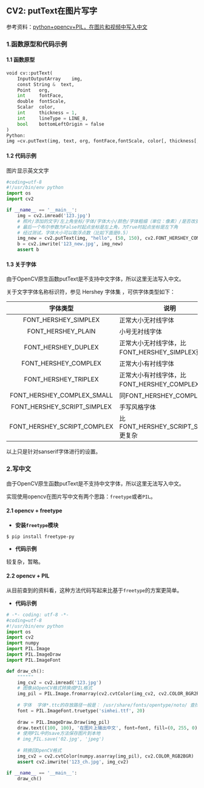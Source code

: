 ## CV2: putText在图片写字

参考资料：[python+opencv+PIL，在图片和视频中写入中文](https://blog.csdn.net/wyx100/article/details/80412101)

### 1.函数原型和代码示例

#### 1.1 函数原型

```python
void cv::putText(
    InputOutputArray    img,
    const String &  text,
    Point   org,
    int     fontFace,
    double  fontScale,
    Scalar  color,
    int     thickness = 1,
    int     lineType = LINE_8,
    bool    bottomLeftOrigin = false 
)       
Python:
img =cv.putText(img, text, org, fontFace,fontScale, color[, thickness[, lineType[, bottomLeftOrigin]]])
```

#### 1.2 代码示例

图片显示英文文字

```python
#coding=utf-8
#!/usr/bin/env python
import os
import cv2

if __name__ == '__main__':
    img = cv2.imread('123.jpg')
    # 照片/添加的文字/左上角坐标/字体/字体大小/颜色/字体粗细（单位：像素）/是否改变默认起点
    # 最后一个布尔参数为False时起点坐标是左上角，为True时起点坐标是左下角
    # 经过测试，字体大小可以取浮点数（比如下面是0.5）
    img_new = cv2.putText(img, "hello", (50, 150), cv2.FONT_HERSHEY_COMPLEX, 0.5, (0,255, 0), 1, False) 
    b = cv2.imwrite('123_new.jpg', img_new)
    assert b
```

#### 1.3 关于字体

由于OpenCV原生函数putText是不支持中文字体，所以这里无法写入中文。

关于文字字体名称标识符，参见 Hershey 字体集 ，可供字体类型如下：

| 字体类型 | 说明 |
| :---: | --- |
| FONT_HERSHEY_SIMPLEX | 正常大小无衬线字体 |
| FONT_HERSHEY_PLAIN | 小号无衬线字体 |
| FONT_HERSHEY_DUPLEX | 正常大小无衬线字体，比FONT_HERSHEY_SIMPLEX更复杂 |
| FONT_HERSHEY_COMPLEX | 正常大小有衬线字体 |
| FONT_HERSHEY_TRIPLEX | 正常大小有衬线字体，比FONT_HERSHEY_COMPLEX更复杂
| FONT_HERSHEY_COMPLEX_SMALL | 同FONT_HERSHEY_COMPLEX |
| FONT_HERSHEY_SCRIPT_SIMPLEX | 手写风格字体 |
| FONT_HERSHEY_SCRIPT_COMPLEX | 比FONT_HERSHEY_SCRIPT_SIMPLEX 更复杂 |

以上只是针对sanserif字体进行的设置。

### 2.写中文

由于OpenCV原生函数putText是不支持中文字体，所以这里无法写入中文。

实现使用opencv在图片写中文有两个思路：`freetype`或者`PIL`。

#### 2.1 opencv + freetype

* **安装`freetype`模块**

```shell
$ pip install freetype-py
```

* **代码示例**

较复杂，暂略。

#### 2.2 opencv + PIL

从目前查到的资料看，这种方法代码写起来比基于`freetype`的方案更简单。

* **代码示例**

```python
# -*- coding: utf-8 -*-
#coding=utf-8
#!/usr/bin/env python
import os
import cv2
import numpy
import PIL.Image
import PIL.ImageDraw
import PIL.ImageFont

def draw_ch():
    """"""
    img_cv2 = cv2.imread('123.jpg')
    # 图像从OpenCV格式转换成PIL格式
    img_pil = PIL.Image.fromarray(cv2.cvtColor(img_cv2, cv2.COLOR_BGR2RGB))
 
    # 字体  字体*.ttc的存放路径一般是： /usr/share/fonts/opentype/noto/ 查找指令locate *.ttc
    font = PIL.ImageFont.truetype('simhei.ttf', 20)
 
    draw = PIL.ImageDraw.Draw(img_pil)
    draw.text((100, 100), '在图片上输出中文', font=font, fill=(0, 255, 0))
    # 使用PIL中的save方法保存图片到本地
    # img_PIL.save('02.jpg', 'jpeg')
 
    # 转换回OpenCV格式
    img_cv2 = cv2.cvtColor(numpy.asarray(img_pil), cv2.COLOR_RGB2BGR)
    assert cv2.imwrite('123_ch.jpg', img_cv2)

if __name__ == '__main__':
    draw_ch()
```









